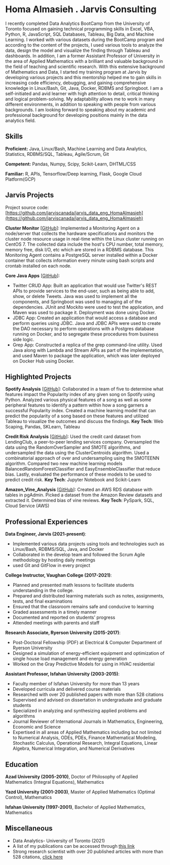 # Homa Almasieh . Jarvis Consulting

I recently completed Data Analytics BootCamp from the University of Toronto focused on gaining technical programming skills in Excel, VBA, Python, R, JavaScript, SQL Databases, Tableau, Big Data, and Machine Learning. I worked with various datasets during the BootCamp program and according to the content of the projects, I used various tools to analyze the data, design the model and visualize the finding through Tableau and dashboards. In addition, I am a former Assistant Professor of University in the area of Applied Mathematics with a brilliant and valuable background in the field of teaching and scientific research. With this extensive background of Mathematics and Data, I started  my training program at Jarvis by developing various projects and this mentorship helped me to gain skills in increasing code efficiency, debugging, and gaining comprehensive knowledge in Linux/Bash, Git, Java, Docker, RDBMS and Springboot. I am a self-initiated and avid learner with high attention to detail, critical thinking and logical problem-solving. My adaptability allows me to work in many different environments, in addition to speaking with people from various backgrounds. I am looking forward to speaking about my academic and professional background for developing positions mainly in the data analytics field.

## Skills

**Proficient:** Java, Linux/Bash, Machine Learning and Data Analytics, Statistics, RDBMS/SQL, Tableau, Agile/Scrum, Git

**Competent:** Pandas, Numpy, Scipy, Scikit-Learn, DHTML/CSS

**Familiar:** R, APIs, Tensorflow/Deep learning, Flask, Google Cloud Platform(GCP)

## Jarvis Projects

Project source code: [https://github.com/jarviscanada/jarvis_data_eng_HomaAlmasieh](https://github.com/jarviscanada/jarvis_data_eng_HomaAlmasieh)


**Cluster Monitor** [[GitHub](https://github.com/jarviscanada/jarvis_data_eng_HomaAlmasieh/tree/master/linux_sql)]: Implemented a Monitoring Agent on a node/server that collects the hardware specifications and monitors the cluster node resource usage in real-time within the Linux cluster running on CentOS 7. The collected data include the host's CPU number, total memory, memory free, disk I/O, etc which are stored in a RDBMS database. This Monitoring Agent contains a PostgreSQL server installed within a Docker container that collects information every minute using bash scripts and crontab installed on each node.

**Core Java Apps** [[GitHub](https://github.com/jarviscanada/jarvis_data_eng_HomaAlmasieh/tree/master/core_java)]:

- Twitter CRUD App: Built an application that would use Twitter's REST APIs to provide services to the end-user, such as being able to add, show, or delete Tweets. Java was used to implement all the components, and Springboot was used to managing all of the dependencies. JUnit and Mockito were used to test the application, and Maven was used to package it. Deployment was done using Docker.
- JDBC App: Created an application that would access a database and perform queries using JDBC. Java and JDBC APIs were used to create the DAO necessary to perform operations with a Postgres database running on Docker, and to segregate these procedures from business side logic.
- Grep App: Constructed a replica of the grep command-line utility. Used Java along with Lambda and Stream APIs as part of the implementation, and used Maven to package the application, which was later deployed on Docker Hub using Docker.


## Highlighted Projects
**Spotify Analysis** [[GitHub](https://github.com/halmasieh/Spotify_Analysis)]: Collaborated in a team of five to determine what features impact the Popularity index of any given song on Spotify using Python. Analyzed various physical features of a song as well as some peripheral features to identify a pattern within how a song garners a successful Popularity index. Created a machine learning model that can predict the popularity of a song based on these features and utilized Tableau to visualize the outcomes and discuss the findings.
**Key Tech**: Web Scaping, Pandas, SKLearn, Tableau

**Credit Risk Analysis** [[GitHub](https://github.com/halmasieh/Credit_Risk_Analysis)]: Used the credit card dataset from LendingClub, a peer-to-peer lending services company. Oversampled the data using the RandomOverSampler and SMOTE algorithms, and undersampled the data using the ClusterCentroids algorithm. Used a combinatorial approach of over and undersampling using the SMOTEENN algorithm. Compared two new machine learning models BalancedRandomForestClassifier and EasyEnsembleClassifier that reduce bias. Lastly, evaluated the performance of these models to be used to predict credit risk. **Key Tech**: Jupyter Notebook and Scikit-Learn

**Amazon_Vine_Analysis** [[GitHub](https://github.com/halmasieh/Amazon_Vine_Analysis)]:  Created an AWS RDS database with tables in pgAdmin. Picked a dataset from the Amazon Review datasets and extracted it. Determined bias of vine reviews. **Key Tech**: PySpark, SQL, Cloud Service (AWS)


## Professional Experiences

**Data Engineer, Jarvis (2021-present)**:
- Implemented various data projects using tools and technologies such as Linux/Bash, RDBMS/SQL, Java, and Docker
- Collaborated in the develop team and followed the Scrum Agile methodology by hosting daily meetings
- used Git and GitFlow in every project

**College Instructor, Vaughan College (2017-2021)**:
- Planned and presented math lessons to facilitate students understanding in the college.
- Prepared and distributed learning materials such as notes, assignments, tests, and final examinations
- Ensured that the classroom remains safe and conducive to learning
- Graded assessments in a timely manner
- Documented and reported on students' progress
- Attended meetings with parents and staff

**Research Associate, Ryerson University (2015-2017)**:
- Post-Doctoral Fellowship (PDF) at Electrical & Computer Department of Ryerson University
- Designed a simulation of energy-efficient equipment and optimization of single house load management and energy generation
- Worked on the Gray Predictive Models for using in HVAC residential

**Assistant Professor, Isfahan University (2003-2015)**:
- Faculty member of Isfahan University for more than 13 years
- Developed curricula and delivered course materials
- Researched with over 20 published papers with more than 528 citations
- Supervised and advised on dissertation in undergraduate and graduate students
- Specialized in analyzing and synthesizing applied problems and algorithms
- Journal Reviewer of International Journals in Mathematics, Engineering, Economic and Science
- Expertised in all areas of Applied Mathematics including but not limited to Numerical Analysis,  ODEs, PDEs, Finance Mathematical Modeling, Stochastic Calculus, Operational Research, Integral Equations, Linear Algebra, Numerical Integration, and Numerical Derivatives


## Education
**Azad University (2005-2010)**, Doctor of Philosophy of Applied Mathematics (Integral Equations), Mathematics

**Yazd University (2001-2003)**, Master of Applied Mathematics (Optimal Control), Mathematics

**Isfahan University (1997-2001)**, Bachelor of Applied Mathematics, Mathematics


## Miscellaneous
- Data Analytics- University of Toronto (2021)
- A list of my publications can be accessed through [this link](https://github.com/halmasieh/Publications)
- Strong research scientist with over 20 published articles with more than 528 citations, [click here](https://scholar.google.ca/citations?hl=en&user=D5P5et4AAAAJ)